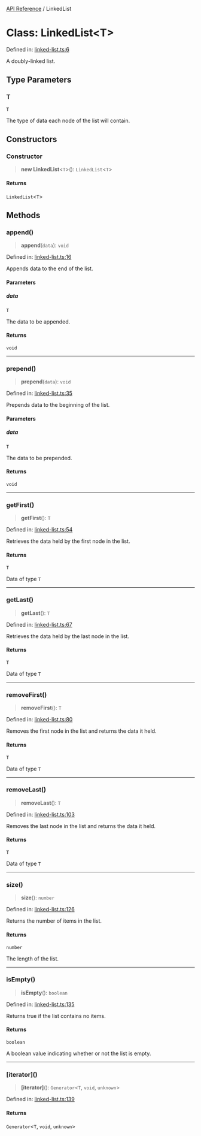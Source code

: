 [API Reference](API%20Reference) / LinkedList

# Class: LinkedList\<T\>

Defined in: [linked-list.ts:6](https://github.com/IshanBhatBhardwaj/typedoc-for-me/blob/c063c7ceb3e0db0fb0438d9b5257e44e4e78c087/src/linked-list.ts#L6)

A doubly-linked list.

## Type Parameters

### T

`T`

The type of data each node of the list will contain.

## Constructors

### Constructor

> **new LinkedList**\<`T`\>(): `LinkedList`\<`T`\>

#### Returns

`LinkedList`\<`T`\>

## Methods

### append()

> **append**(`data`): `void`

Defined in: [linked-list.ts:16](https://github.com/IshanBhatBhardwaj/typedoc-for-me/blob/c063c7ceb3e0db0fb0438d9b5257e44e4e78c087/src/linked-list.ts#L16)

Appends data to the end of the list.

#### Parameters

##### data

`T`

The data to be appended.

#### Returns

`void`

***

### prepend()

> **prepend**(`data`): `void`

Defined in: [linked-list.ts:35](https://github.com/IshanBhatBhardwaj/typedoc-for-me/blob/c063c7ceb3e0db0fb0438d9b5257e44e4e78c087/src/linked-list.ts#L35)

Prepends data to the beginning of the list.

#### Parameters

##### data

`T`

The data to be prepended.

#### Returns

`void`

***

### getFirst()

> **getFirst**(): `T`

Defined in: [linked-list.ts:54](https://github.com/IshanBhatBhardwaj/typedoc-for-me/blob/c063c7ceb3e0db0fb0438d9b5257e44e4e78c087/src/linked-list.ts#L54)

Retrieves the data held by the first node in the list.

#### Returns

`T`

Data of type `T`

***

### getLast()

> **getLast**(): `T`

Defined in: [linked-list.ts:67](https://github.com/IshanBhatBhardwaj/typedoc-for-me/blob/c063c7ceb3e0db0fb0438d9b5257e44e4e78c087/src/linked-list.ts#L67)

Retrieves the data held by the last node in the list.

#### Returns

`T`

Data of type `T`

***

### removeFirst()

> **removeFirst**(): `T`

Defined in: [linked-list.ts:80](https://github.com/IshanBhatBhardwaj/typedoc-for-me/blob/c063c7ceb3e0db0fb0438d9b5257e44e4e78c087/src/linked-list.ts#L80)

Removes the first node in the list and returns the data it held.

#### Returns

`T`

Data of type `T`

***

### removeLast()

> **removeLast**(): `T`

Defined in: [linked-list.ts:103](https://github.com/IshanBhatBhardwaj/typedoc-for-me/blob/c063c7ceb3e0db0fb0438d9b5257e44e4e78c087/src/linked-list.ts#L103)

Removes the last node in the list and returns the data it held.

#### Returns

`T`

Data of type `T`

***

### size()

> **size**(): `number`

Defined in: [linked-list.ts:126](https://github.com/IshanBhatBhardwaj/typedoc-for-me/blob/c063c7ceb3e0db0fb0438d9b5257e44e4e78c087/src/linked-list.ts#L126)

Returns the number of items in the list.

#### Returns

`number`

The length of the list.

***

### isEmpty()

> **isEmpty**(): `boolean`

Defined in: [linked-list.ts:135](https://github.com/IshanBhatBhardwaj/typedoc-for-me/blob/c063c7ceb3e0db0fb0438d9b5257e44e4e78c087/src/linked-list.ts#L135)

Returns true if the list contains no items.

#### Returns

`boolean`

A boolean value indicating whether or not the list is empty.

***

### \[iterator\]()

> **\[iterator\]**(): `Generator`\<`T`, `void`, `unknown`\>

Defined in: [linked-list.ts:139](https://github.com/IshanBhatBhardwaj/typedoc-for-me/blob/c063c7ceb3e0db0fb0438d9b5257e44e4e78c087/src/linked-list.ts#L139)

#### Returns

`Generator`\<`T`, `void`, `unknown`\>
